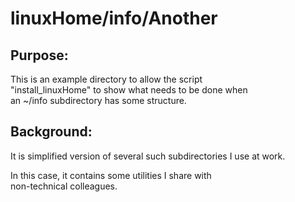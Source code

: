 # linuxHome/info/Another

## Purpose:
This is an example directory to allow the script<br>
"install_linuxHome" to show what needs to be done when<br>
an ~/info subdirectory has some structure.

## Background:
It is simplified version of several such subdirectories I use at work.

In this case, it contains some utilities I share with<br>
non-technical colleagues.

